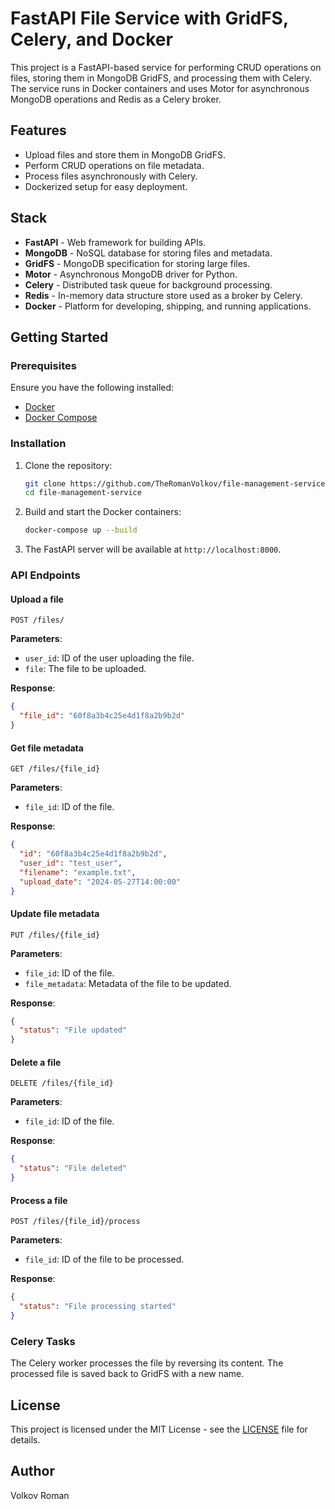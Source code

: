 # FastAPI File Service with GridFS, Celery, and Docker

This project is a FastAPI-based service for performing CRUD operations on files, storing them in MongoDB GridFS, and processing them with Celery. The service runs in Docker containers and uses Motor for asynchronous MongoDB operations and Redis as a Celery broker.

## Features

* Upload files and store them in MongoDB GridFS.
* Perform CRUD operations on file metadata.
* Process files asynchronously with Celery.
* Dockerized setup for easy deployment.

## Stack

* **FastAPI** - Web framework for building APIs.
* **MongoDB** - NoSQL database for storing files and metadata.
* **GridFS** - MongoDB specification for storing large files.
* **Motor** - Asynchronous MongoDB driver for Python.
* **Celery** - Distributed task queue for background processing.
* **Redis** - In-memory data structure store used as a broker by Celery.
* **Docker** - Platform for developing, shipping, and running applications.

## Getting Started

### Prerequisites

Ensure you have the following installed:

* [Docker](https://www.docker.com/get-started)
* [Docker Compose](https://docs.docker.com/compose/install/)

### Installation

1. Clone the repository:
   ```sh
   git clone https://github.com/TheRomanVolkov/file-management-service.git
   cd file-management-service
   ```

2. Build and start the Docker containers:
   ```sh
   docker-compose up --build
   ```

3. The FastAPI server will be available at `http://localhost:8000`.

### API Endpoints

#### Upload a file
```http
POST /files/
```
**Parameters**:
* `user_id`: ID of the user uploading the file.
* `file`: The file to be uploaded.

**Response**:
```json
{
  "file_id": "60f8a3b4c25e4d1f8a2b9b2d"
}
```

#### Get file metadata
```http
GET /files/{file_id}
```
**Parameters**:
* `file_id`: ID of the file.

**Response**:
```json
{
  "id": "60f8a3b4c25e4d1f8a2b9b2d",
  "user_id": "test_user",
  "filename": "example.txt",
  "upload_date": "2024-05-27T14:00:00"
}
```

#### Update file metadata
```http
PUT /files/{file_id}
```
**Parameters**:
* `file_id`: ID of the file.
* `file_metadata`: Metadata of the file to be updated.

**Response**:
```json
{
  "status": "File updated"
}
```

#### Delete a file
```http
DELETE /files/{file_id}
```
**Parameters**:
* `file_id`: ID of the file.

**Response**:
```json
{
  "status": "File deleted"
}
```

#### Process a file
```http
POST /files/{file_id}/process
```
**Parameters**:
* `file_id`: ID of the file to be processed.

**Response**:
```json
{
  "status": "File processing started"
}
```

### Celery Tasks

The Celery worker processes the file by reversing its content. The processed file is saved back to GridFS with a new name.


## License

This project is licensed under the MIT License - see the [LICENSE](LICENSE) file for details.

## Author
Volkov Roman

